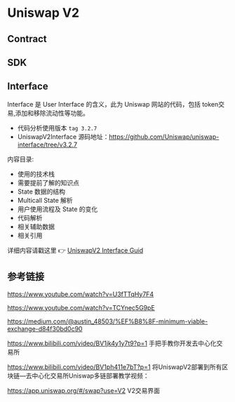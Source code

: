 # Uniswap V2

## Contract

## SDK

## Interface

Interface 是 User Interface 的含义，此为 Uniswap 网站的代码，包括 token交易,添加和移除流动性等功能。

- 代码分析使用版本 `tag 3.2.7`
- UniswapV2Interface 源码地址：https://github.com/Uniswap/uniswap-interface/tree/v3.2.7

内容目录:

- 使用的技术栈
- 需要提前了解的知识点
- State 数据的结构
- Multicall State 解析
- 用户使用流程及 State 的变化
- 代码解析
- 相关辅助数据
- 相关引用

详细内容请戳这里 :point_right: [UniswapV2 Interface Guid](./Interface/readme.md)

## 参考链接
<https://www.youtube.com/watch?v=U3fTTqHy7F4>

<https://www.youtube.com/watch?v=TCYnec5G9pE>

<https://medium.com/@austin_48503/%EF%B8%8F-minimum-viable-exchange-d84f30bd0c90>

<https://www.bilibili.com/video/BV1jk4y1y7t9?p=1>  手把手教你开发去中心化交易所

<https://www.bilibili.com/video/BV1ph411e7bT?p=1> 将UniswapV2部署到所有区块链—去中心化交易所Uniswap多链部署教学视频：

https://app.uniswap.org/#/swap?use=V2 V2交易界面  

